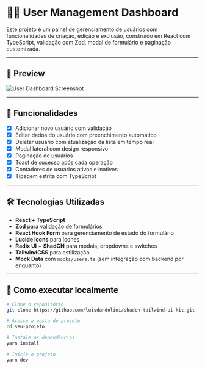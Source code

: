 # 🧑‍💼 User Management Dashboard

Este projeto é um painel de gerenciamento de usuários com funcionalidades de criação, edição e exclusão, construído em React com TypeScript, validação com Zod, modal de formulário e paginação customizada.

---

## 📸 Preview

![User Dashboard Screenshot](https://i.postimg.cc/fyPMWgr2/Captura-de-Tela-2025-05-12-a-s-21-29-07.png) 

---

## 🚀 Funcionalidades

- [x]  Adicionar novo usuário com validação
- [x]  Editar dados do usuário com preenchimento automático
- [x]  Deletar usuário com atualização da lista em tempo real
- [x]  Modal lateral com design responsivo
- [x]  Paginação de usuários
- [x]  Toast de sucesso após cada operação
- [x]  Contadores de usuários ativos e inativos
- [x]  Tipagem estrita com TypeScript

---

## 🛠️ Tecnologias Utilizadas

- **React + TypeScript**
- **Zod** para validação de formulários
- **React Hook Form** para gerenciamento de estado do formulário
- **Lucide Icons** para ícones
- **Radix UI** + **ShadCN** para modais, dropdowns e switches
- **TailwindCSS** para estilização
- **Mock Data** com `mocks/users.ts` (sem integração com backend por enquanto)

---

## 🧪 Como executar localmente

```bash
# Clone o repositório
git clone https://github.com/luisdandolini/shadcn-tailwind-ui-kit.git

# Acesse a pasta do projeto
cd seu-projeto

# Instale as dependências
yarn install

# Inicie o projeto
yarn dev
